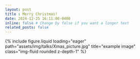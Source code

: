 ```yaml
---
layout: post
title : Merry Christmas!
date: 2024-12-25 16:11:00-0400
inline: false # Change by false if you want a longer text
related_posts: false
---
```



<div class="row">
    <div class="col-sm mt-3 mt-md-0">
        {% include figure.liquid loading="eager" path="assets/img/talks/Xmas_picture.jpg" title="example image" class="img-fluid rounded z-depth-1" %}
    </div>
</div>

